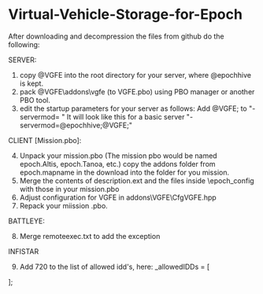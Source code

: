 # Virtual-Vehicle-Storage-for-Epoch

After downloading and decompression the files from github do the following:

SERVER:
1. copy @VGFE into the root directory for your server, where @epochhive is kept.
2. pack @VGFE\addons\vgfe (to VGFE.pbo) using PBO manager or another PBO tool.
3. edit the startup parameters for your server as follows: 
    Add @VGFE; to "-servermod= " 
    It will look like this for a basic server "-servermod=@epochhive;@VGFE;"

CLIENT [Mission.pbo]:

4. Unpack your mission.pbo (The mission pbo would be named epoch.Altis, epoch.Tanoa, etc.)
   copy the addons folder from epoch.mapname in the download into the folder for you mission.
5. Merge the contents of description.ext and the files inside \epoch_config with those in your mission.pbo
6. Adjust configuration for VGFE in addons\VGFE\CfgVGFE.hpp
7. Repack your miission .pbo.

BATTLEYE:

8. Merge remoteexec.txt to add the exception

INFISTAR

9. Add 720 to the list of allowed idd's, here: 
_allowedIDDs =
[

];
